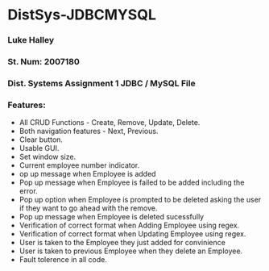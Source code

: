 # DistSys-JDBCMYSQL

### Luke Halley
### St. Num: 2007180
### Dist. Systems Assignment 1 JDBC / MySQL File

### Features: 
* All CRUD Functions - Create, Remove, Update, Delete.
* Both navigation features - Next, Previous.
* Clear button.
* Usable GUI.
* Set window size.
* Current employee number indicator.
* op up message when Employee is added
* Pop up message when Employee is failed to be added including the error.
* Pop up option when Employee is prompted to be deleted asking the user if they want to go ahead with the remove.
* Pop up message when Employee is deleted sucessfully
* Verification of correct format when Adding Employee using regex.
* Verification of correct format when Updating Employee using regex.
* User is taken to the Employee they just added for convinience
* User is taken to previous Employee when they delete an Employee.
* Fault tolerence in all code.
